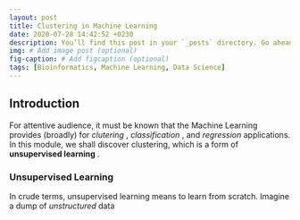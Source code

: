 ```yaml
---
layout: post
title: Clustering in Machine Learning
date: 2020-07-28 14:42:52 +0230
description: You’ll find this post in your `_posts` directory. Go ahead and edit it and re-build the site to see your changes. # Add post description (optional)
img: # Add image post (optional)
fig-caption: # Add figcaption (optional)
tags: [Bioinformatics, Machine Learning, Data Science]
---
```


<h2> Introduction </h2>

<p> For attentive audience, it must be known that the Machine Learning provides (broadly) for <i> clutering </i>, <i> classification </i>, and <i> regression </i> applications. In this module, we shall discover clustering, which is a form of <b> unsupervised learning </b>. </p>

<h3> Unsupervised Learning </h3>

<p> In crude terms, unsupervised learning means to learn from scratch. Imagine a dump of <i> unstructured </i> data    </p>